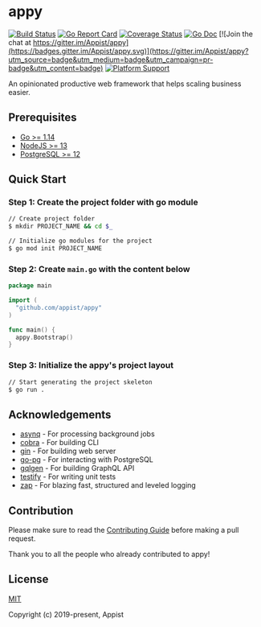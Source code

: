 # appy

[![Build Status](https://github.com/appist/appy/workflows/Unit%20Test/badge.svg)](https://github.com/appist/appy/actions?workflow=Unit+Test)
[![Go Report Card](https://goreportcard.com/badge/github.com/appist/appy)](https://goreportcard.com/report/github.com/appist/appy)
[![Coverage Status](https://img.shields.io/codecov/c/gh/appist/appy.svg?logo=codecov)](https://codecov.io/gh/appist/appy)
[![Go Doc](http://img.shields.io/badge/godoc-reference-5272B4.svg)](https://pkg.go.dev/github.com/appist/appy?tab=doc)
[![Join the chat at https://gitter.im/Appist/appy](https://badges.gitter.im/Appist/appy.svg)](https://gitter.im/Appist/appy?utm_source=badge&utm_medium=badge&utm_campaign=pr-badge&utm_content=badge)
[![Platform Support](https://img.shields.io/badge/platform-macos%20%7C%20linux-blue)](https://github.com/appist/appy)

An opinionated productive web framework that helps scaling business easier.

## Prerequisites

- [Go >= 1.14](https://golang.org/dl/)
- [NodeJS >= 13](https://nodejs.org/en/download/)
- [PostgreSQL >= 12](https://www.postgresql.org/download/)

## Quick Start

### Step 1: Create the project folder with go module

```sh
// Create project folder
$ mkdir PROJECT_NAME && cd $_

// Initialize go modules for the project
$ go mod init PROJECT_NAME
```

### Step 2: Create `main.go` with the content below

```go
package main

import (
  "github.com/appist/appy"
)

func main() {
  appy.Bootstrap()
}
```

### Step 3: Initialize the appy's project layout

```sh
// Start generating the project skeleton
$ go run .
```

## Acknowledgements

- [asynq](https://github.com/hibiken/asynq) - For processing background jobs
- [cobra](https://github.com/spf13/cobra) - For building CLI
- [gin](https://github.com/gin-gonic/gin) - For building web server
- [go-pg](https://github.com/go-pg/pg) - For interacting with PostgreSQL
- [gqlgen](https://gqlgen.com/) - For building GraphQL API
- [testify](https://github.com/stretchr/testify) - For writing unit tests
- [zap](https://github.com/uber-go/zap) - For blazing fast, structured and leveled logging

## Contribution

Please make sure to read the [Contributing Guide](https://github.com/appist/appy/blob/master/.github/CONTRIBUTING.md) before making a pull request.

Thank you to all the people who already contributed to appy!

## License

[MIT](http://opensource.org/licenses/MIT)

Copyright (c) 2019-present, Appist

